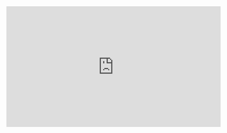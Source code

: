 <iframe width="560" height="315" src="https://www.youtube.com/embed/HWQR-hAJrKU?controls=0&loop=1&autoplay=1" frameborder="0" allow="accelerometer; autoplay; encrypted-media; gyroscope; picture-in-picture" allowfullscreen></iframe>
